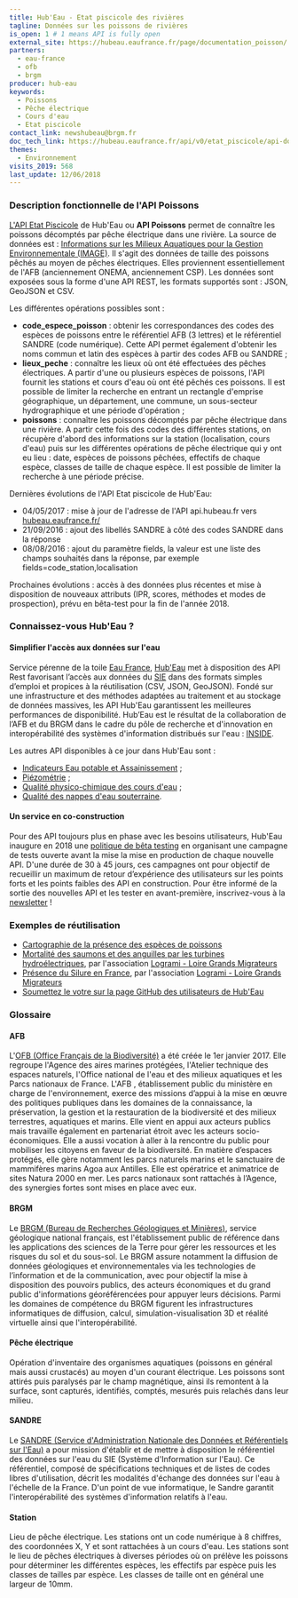 ```yaml
---
title: Hub'Eau - Etat piscicole des rivières
tagline: Données sur les poissons de rivières
is_open: 1 # 1 means API is fully open
external_site: https://hubeau.eaufrance.fr/page/documentation_poisson/
partners:
  - eau-france
  - ofb
  - brgm
producer: hub-eau
keywords:
  - Poissons
  - Pêche électrique
  - Cours d'eau
  - Etat piscicole
contact_link: newshubeau@brgm.fr
doc_tech_link: https://hubeau.eaufrance.fr/api/v0/etat_piscicole/api-docs
themes:
  - Environnement
visits_2019: 568
last_update: 12/06/2018
---
```


### Description fonctionnelle de l'API Poissons

[L'API Etat Piscicole](http://hubeau.eaufrance.fr/page/api-poisson) de Hub'Eau ou **API Poissons** permet de connaître les poissons décomptés par pêche électrique dans une rivière.
La source de données est : [Informations sur les Milieux Aquatiques pour la Gestion Environnementale (IMAGE)](http://www.image.eaufrance.fr/).
Il s'agit des données de taille des poissons pêchés au moyen de pêches électriques. Elles proviennent essentiellement de l'AFB (anciennement ONEMA, anciennement CSP).
Les données sont exposées sous la forme d'une API REST, les formats supportés sont : JSON, GeoJSON et CSV.

Les différentes opérations possibles sont :

- **code_espece_poisson** : obtenir les correspondances des codes des espèces de poissons entre le référentiel AFB (3 lettres) et le référentiel SANDRE (code numérique). Cette API permet également d'obtenir les noms commun et latin des espèces à partir des codes AFB ou SANDRE ;
- **lieux_peche** : connaître les lieux où ont été effectuées des pêches électriques. A partir d'une ou plusieurs espèces de poissons, l'API fournit les stations et cours d'eau où ont été pêchés ces poissons. Il est possible de limiter la recherche en entrant un rectangle d'emprise géographique, un département, une commune, un sous-secteur hydrographique et une période d'opération ;
- **poissons** : connaître les poissons décomptés par pêche électrique dans une rivière. A partir cette fois des codes des différentes stations, on récupère d'abord des informations sur la station (localisation, cours d'eau) puis sur les différentes opérations de pêche électrique qui y ont eu lieu : date, espèces de poissons pêchées, effectifs de chaque espèce, classes de taille de chaque espèce. Il est possible de limiter la recherche à une période précise.

Dernières évolutions de l'API Etat piscicole de Hub'Eau:

- 04/05/2017 : mise à jour de l'adresse de l'API api.hubeau.fr vers [hubeau.eaufrance.fr/](https://hubeau.eaufrance.fr/)
- 21/09/2016 : ajout des libellés SANDRE à côté des codes SANDRE dans la réponse
- 08/08/2016 : ajout du paramètre fields, la valeur est une liste des champs souhaités dans la réponse, par exemple fields=code_station,localisation

Prochaines évolutions : accès à des données plus récentes et mise à disposition de nouveaux attributs (IPR, scores, méthodes et modes de prospection), prévu en bêta-test pour la fin de l'année 2018.

### Connaissez-vous Hub'Eau ?

#### Simplifier l'accès aux données sur l'eau

Service pérenne de la toile [Eau France](https://www.eaufrance.fr), [Hub'Eau](https://hubeau.eaufrance.fr/) met à disposition des API Rest favorisant l’accès aux données du [SIE](https://www.eaufrance.fr/donnees) dans des formats simples d’emploi et propices à la réutilisation (CSV, JSON, GeoJSON).
Fondé sur une infrastructure et des méthodes adaptées au traitement et au stockage de données massives, les API Hub'Eau garantissent les meilleures performances de disponibilité.
Hub’Eau est le résultat de la collaboration de l’AFB et du BRGM dans le cadre du pôle de recherche et d'innovation en interopérabilité des systèmes d'information distribués sur l'eau : [INSIDE](http://www.pole-inside.fr/fr).

Les autres API disponibles à ce jour dans Hub'Eau sont :

- [Indicateurs Eau potable et Assainissement](/les-api/api_hubeau_indic_EP_Asst) ;
- [Piézométrie](/les-api/api_hubeau_piezometrie) ;
- [Qualité physico-chimique des cours d'eau](/les-api/api_hubeau_qualite_rivieres) ;
- [Qualité des nappes d'eau souterraine](/les-api/api_hubeau_qualite_nappes_eau_sout).

#### Un service en co-construction

Pour des API toujours plus en phase avec les besoins utilisateurs, Hub'Eau inaugure en 2018 une [politique de bêta testing](https://hubeau.eaufrance.fr/page/apis) en organisant une campagne de tests ouverte avant la mise la mise en production de chaque nouvelle API.
D'une durée de 30 à 45 jours, ces campagnes ont pour objectif de recueillir un maximum de retour d’expérience des utilisateurs sur les points forts et les points faibles des API en construction.
Pour être informé de la sortie des nouvelles API et les tester en avant-première, inscrivez-vous à la [newsletter](https://hubeau.eaufrance.fr/page/news-letter-hubeau) !

### Exemples de réutilisation

- [Cartographie de la présence des espèces de poissons](https://hubeau.eaufrance.fr/sites/default/files/api/demo/poissons.html)
- [Mortalité des saumons et des anguilles par les turbines hydroélectriques](https://public.tableau.com/views/Devalpomi/Devalpomi?:showVizHome=no), par l'association [Logrami - Loire Grands Migrateurs](http://www.logrami.fr/)
- [Présence du Silure en France](https://public.tableau.com/views/HubEau/PrsenceduSilure?%3AshowVizHome=no), par l'association [Logrami - Loire Grands Migrateurs](http://www.logrami.fr/)
- [Soumettez le votre sur la page GitHub des utilisateurs de Hub'Eau](https://github.com/BRGM/hubeau)

### Glossaire

#### AFB

L'[OFB (Office Français de la Biodiversité)](https://ofb.gouv.fr/) a été créée le 1er janvier 2017. Elle regroupe l'Agence des aires marines protégées, l'Atelier technique des espaces naturels, l'Office national de l'eau et des milieux aquatiques et les Parcs nationaux de France. L'AFB , établissement public du ministère en charge de l'environnement, exerce des missions d’appui à la mise en œuvre des politiques publiques dans les domaines de la connaissance, la préservation, la gestion et la restauration de la biodiversité et des milieux terrestres, aquatiques et marins. Elle vient en appui aux acteurs publics mais travaille également en partenariat étroit avec les acteurs socio-économiques. Elle a aussi vocation à aller à la rencontre du public pour mobiliser les citoyens en faveur de la biodiversité. En matière d’espaces protégés, elle gère notamment les parcs naturels marins et le sanctuaire de mammifères marins Agoa aux Antilles. Elle est opératrice et animatrice de sites Natura 2000 en mer. Les parcs nationaux sont rattachés à l’Agence, des synergies fortes sont mises en place avec eux.

#### BRGM

Le [BRGM (Bureau de Recherches Géologiques et Minières)](http://www.brgm.fr/), service géologique national français, est l'établissement public de référence dans les applications des sciences de la Terre pour gérer les ressources et les risques du sol et du sous-sol. Le BRGM assure notamment la diffusion de données géologiques et environnementales via les technologies de l’information et de la communication, avec pour objectif la mise à disposition des pouvoirs publics, des acteurs économiques et du grand public d'informations géoréférencées pour appuyer leurs décisions. Parmi les domaines de compétence du BRGM figurent les infrastructures informatiques de diffusion, calcul, simulation-visualisation 3D et réalité virtuelle ainsi que l'interopérabilité.

#### Pêche électrique

Opération d'inventaire des organismes aquatiques (poissons en général mais aussi crustacés) au moyen d'un courant électrique. Les poissons sont attirés puis paralysés par le champ magnétique, ainsi ils remontent à la surface, sont capturés, identifiés, comptés, mesurés puis relachés dans leur milieu.

#### SANDRE

Le [SANDRE (Service d'Administration Nationale des Données et Référentiels sur l'Eau)](http://www.sandre.eaufrance.fr/) a pour mission d'établir et de mettre à disposition le référentiel des données sur l'eau du SIE (Système d'Information sur l'Eau). Ce référentiel, composé de spécifications techniques et de listes de codes libres d'utilisation, décrit les modalités d'échange des données sur l'eau à l'échelle de la France. D'un point de vue informatique, le Sandre garantit l'interopérabilité des systèmes d'information relatifs à l'eau.

#### Station

Lieu de pêche électrique. Les stations ont un code numérique à 8 chiffres, des coordonnées X, Y et sont rattachées à un cours d'eau. Les stations sont le lieu de pêches électriques à diverses périodes où on prélève les poissons pour déterminer les différentes espèces, les effectifs par espèce puis les classes de tailles par espèce. Les classes de taille ont en général une largeur de 10mm.
